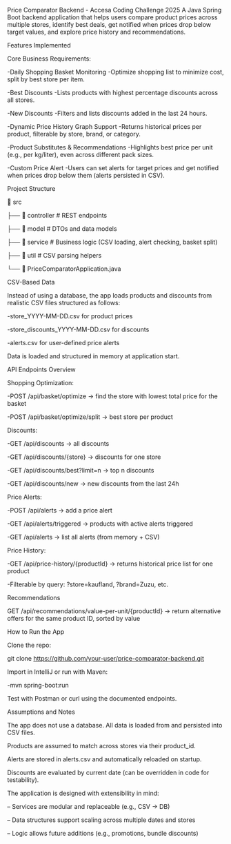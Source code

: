 Price Comparator Backend - Accesa Coding Challenge 2025
A Java Spring Boot backend application that helps users compare product prices across multiple stores, identify best deals, get notified when prices drop below target values, and explore price history and recommendations.

Features Implemented

   Core Business Requirements:

-Daily Shopping Basket Monitoring
  -Optimize shopping list to minimize cost, split by best store per item.
  
-Best Discounts
  -Lists products with highest percentage discounts across all stores.
  
-New Discounts
  -Filters and lists discounts added in the last 24 hours.
  
-Dynamic Price History Graph Support
  -Returns historical prices per product, filterable by store, brand, or category.
  
-Product Substitutes & Recommendations
  -Highlights best price per unit (e.g., per kg/liter), even across different pack sizes.
  
-Custom Price Alert
  -Users can set alerts for target prices and get notified when prices drop below them (alerts persisted in CSV).

   Project Structure

📁 src

├── 📁 controller         # REST endpoints

├── 📁 model              # DTOs and data models

├── 📁 service            # Business logic (CSV loading, alert checking, basket split)

├── 📁 util               # CSV parsing helpers

└── 📄 PriceComparatorApplication.java


   CSV-Based Data

Instead of using a database, the app loads products and discounts from realistic CSV files structured as follows:

  -store_YYYY-MM-DD.csv for product prices
  
  -store_discounts_YYYY-MM-DD.csv for discounts

  -alerts.csv for user-defined price alerts
  
Data is loaded and structured in memory at application start.
            

   API Endpoints Overview

  Shopping Optimization:
  
-POST /api/basket/optimize → find the store with lowest total price for the basket

-POST /api/basket/optimize/split → best store per product

  Discounts:
  
-GET /api/discounts → all discounts

-GET /api/discounts/{store} → discounts for one store

-GET /api/discounts/best?limit=n → top n discounts

-GET /api/discounts/new → new discounts from the last 24h

 Price Alerts:
 
-POST /api/alerts → add a price alert

-GET /api/alerts/triggered → products with active alerts triggered

-GET /api/alerts → list all alerts (from memory + CSV)

  Price History:
  
-GET /api/price-history/{productId} → returns historical price list for one product

-Filterable by query: ?store=kaufland, ?brand=Zuzu, etc.

 Recommendations
 
GET /api/recommendations/value-per-unit/{productId} → return alternative offers for the same product ID, sorted by value


   How to Run the App
 
Clone the repo:

git clone https://github.com/your-user/price-comparator-backend.git

Import in IntelliJ or run with Maven:

-mvn spring-boot:run

Test with Postman or curl using the documented endpoints.


   Assumptions and Notes

The app does not use a database. All data is loaded from and persisted into CSV files.

Products are assumed to match across stores via their product_id.

Alerts are stored in alerts.csv and automatically reloaded on startup.

Discounts are evaluated by current date (can be overridden in code for testability).

The application is designed with extensibility in mind:

– Services are modular and replaceable (e.g., CSV → DB)

– Data structures support scaling across multiple dates and stores

– Logic allows future additions (e.g., promotions, bundle discounts)


